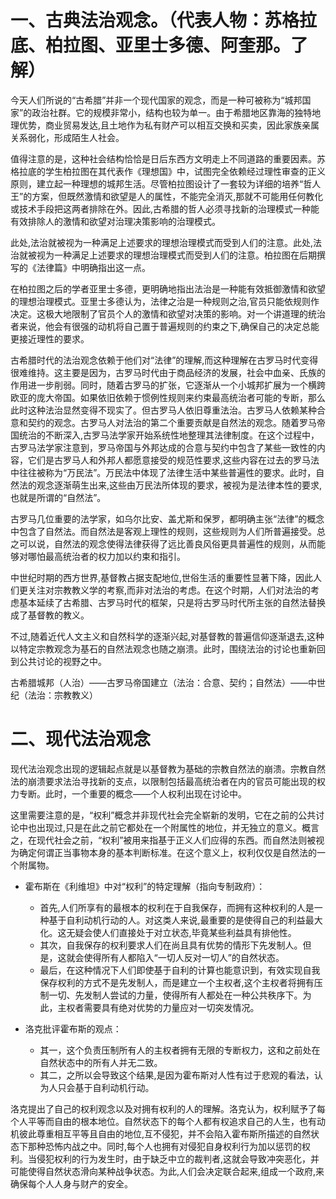 # 一、古典法治观念。（代表人物：苏格拉底、柏拉图、亚里士多德、阿奎那。了解）
今天人们所说的“古希腊”并非一个现代国家的观念，而是一种可被称为“城邦国家”的政治社群。它的规模非常小，结构也较为单一。由于希腊地区靠海的独特地理优势，商业贸易发达,且土地作为私有财产可以相互交换和买卖，因此家族亲属关系弱化，形成陌生人社会。

值得注意的是，这种社会结构恰恰是日后东西方文明走上不同道路的重要因素。苏格拉底的学生柏拉图在其代表作《理想国》中，试图完全依赖经过理性审查的正义原则，建立起一种理想的城邦生活。尽管柏拉图设计了一套较为详细的培养“哲人王”的方案，但既然激情和欲望是人的属性，不能完全消灭,那就不可能用任何教化或技术手段把这两者排除在外。因此,古希腊的哲人必须寻找新的治理模式一种能有效排除人的激情和欲望对治理决策影响的治理模式。

此处,法治就被视为一种满足上述要求的理想治理模式而受到人们的注意。此处,法治就被视为一种满足上述要求的理想治理模式而受到人们的注意。柏拉图在后期撰写的《法律篇》中明确指出这一点。

在柏拉图之后的学者亚里士多德，更明确地指出法治是一种能有效抵御激情和欲望的理想治理模式。亚里士多德认为，法律之治是一种规则之治,官员只能依规则作决定。这极大地限制了官员个人的激情和欲望对决策的影响。对一个讲道理的统治者来说，他会有很强的动机将自己置于普遍规则的约束之下,确保自己的决定总能更接近理性的要求。

古希腊时代的法治观念依赖于他们对“法律”的理解,而这种理解在古罗马时代变得很难维持。这主要是因为，古罗马时代由于商品经济的发展，社会中血亲、氏族的作用进一步削弱。同时，随着古罗马的扩张，它逐渐从一个小城邦扩展为一个横跨欧亚的庞大帝国。如果依旧依赖于惯例性规则来约束最高统治者可能的专断，那么此时这种法治显然变得不现实了。但古罗马人依旧尊重法治。古罗马人依赖某种合意和契约的观念。古罗马人对法治的第二个重要贡献是自然法的观念。随着罗马帝国统治的不断深入,古罗马法学家开始系统性地整理其法律制度。在这个过程中，古罗马法学家注意到，罗马帝国与外邦达成的合意与契约中包含了某些一致性的内容，它们是古罗马人和外邦人都愿意接受的规范性要求,这些内容在过去的罗马法中往往被称为“万民法”。万民法中体现了法律生活中某些普遍性的要求。此时，自然法的观念逐渐萌生出来,这些由万民法所体现的要求，被视为是法律本性的要求,也就是所谓的“自然法”。

古罗马几位重要的法学家，如乌尔比安、盖尤斯和保罗，都明确主张“法律”的概念中包含了自然法。而自然法是客观上理性的规则，这些规则为人们所普遍接受。总之可以说，自然法的观念使得法律获得了远比善良风俗更具普遍性的规则，从而能够对哪怕最高统治者的权力加以约束和指引。

中世纪时期的西方世界,基督教占据支配地位,世俗生活的重要性显著下降，因此人们更关注对宗教教义学的考察,而非对法治的考虑。在这个时期，人们对法治的考虑基本延续了古希腊、古罗马时代的框架，只是将古罗马时代所主张的自然法替换成了基督教的教义。

不过,随着近代人文主义和自然科学的逐渐兴起,对基督教的普遍信仰逐渐退去,这种以特定宗教观念为基石的自然法观念也随之崩溃。此时，围绕法治的讨论也重新回到公共讨论的视野之中。

古希腊城邦（人治）——古罗马帝国建立（法治：合意、契约；自然法）——中世纪（法治：宗教教义）
# 二、现代法治观念
现代法治观念出现的逻辑起点就是以基督教为基础的宗教自然法的崩溃。宗教自然法的崩溃要求法治寻找新的支点，以限制包括最高统治者在内的官员可能出现的权力专断。此时，一个重要的概念——个人权利出现在讨论中。

这里需要注意的是，“权利”概念并非现代社会完全崭新的发明，它在之前的公共讨论中也出现过,只是在此之前它都处在一个附属性的地位，并无独立的意义。概言之，在现代社会之前，“权利”被用来指基于正义人们应得的东西。而自然法则被视为确定何谓正当事物本身的基本判断标准。在这个意义上，权利仅仅是自然法的一个附属物。

- 霍布斯在《利维坦》中对“权利”的特定理解（指向专制政府）：
	- 首先,人们所享有的最根本的权利在于自我保存，而拥有这种权利的人是一种基于自利动机行动的人。对这类人来说,最重要的是使得自己的利益最大化。这无疑会使人们直接处于对立状态,毕竟某些利益具有排他性。
	- 其次，自我保存的权利要求人们在尚且具有优势的情形下先发制人。但是，这就会使得所有人都陷入“一切人反对一切人”的自然状态。
	- 最后，在这种情况下人们即使基于自利的计算也能意识到，有效实现自我保存权利的方式不是先发制人，而是建立一个主权者,这个主权者将拥有压制一切、先发制人尝试的力量，使得所有人都处在一种公共秩序下。为此，主权者需要具有绝对优势的力量应对一切突发情况。

- 洛克批评霍布斯的观点：
	- 其一，这个负责压制所有人的主权者拥有无限的专断权力，这和之前处在自然状态中的所有人并无二致。
	- 其二，之所以会导致这个结果,是因为霍布斯对人性有过于悲观的看法，认为人只会基于自利动机行动。

洛克提出了自己的权利观念以及对拥有权利的人的理解。洛克认为，权利赋予了每个人平等而自由的根本地位。自然状态下的每个人都有权追求自己的人生，也有动机彼此尊重相互平等且自由的地位,互不侵犯，并不会陷入霍布斯所描述的自然状态下那种恐怖内战之中。同时,每个人也拥有对侵犯自身权利行为加以惩罚的权利。当侵犯权利的行为发生时，由于缺乏中立的裁判者,这就会导致冲突恶化，并可能使得自然状态滑向某种战争状态。为此,人们会决定联合起来,组成一个政府,来确保每个人人身与财产的安全。